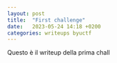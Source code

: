 ```yaml
---
layout: post
title:  "First challenge"
date:   2023-05-24 14:18 +0200
categories: writeups byuctf
---
```

Questo è il writeup della prima chall